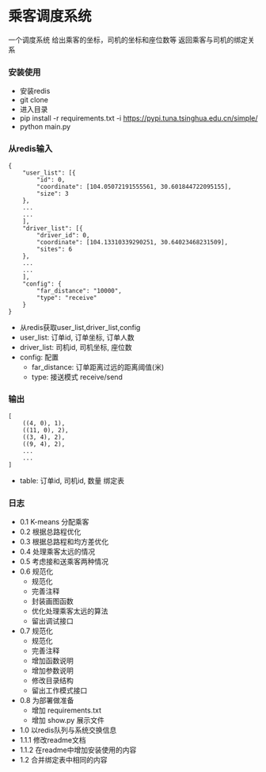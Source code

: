 # 乘客调度系统

一个调度系统
给出乘客的坐标，司机的坐标和座位数等
返回乘客与司机的绑定关系

### 安装使用
- 安装redis
- git clone
- 进入目录
- pip install -r requirements.txt -i https://pypi.tuna.tsinghua.edu.cn/simple/
- python main.py

### 从redis输入
```
{
	"user_list": [{
		"id": 0,
		"coordinate": [104.05072191555561, 30.601844722095155],
		"size": 3
	},
    ...
    ...
    ],
	"driver_list": [{
		"driver_id": 0,
		"coordinate": [104.13310339290251, 30.64023468231509],
		"sites": 6
	},
    ...
    ...
    ],
	"config": {
		"far_distance": "10000",
		"type": "receive"
	}
}
```

- 从redis获取user_list,driver_list,config
- user_list: 订单id, 订单坐标, 订单人数
- driver_list: 司机id, 司机坐标, 座位数
- config: 配置
    - far_distance: 订单距离过远的距离阈值(米)
    - type: 接送模式 receive/send

### 输出
```
[
	((4, 0), 1),
    ((11, 0), 2),
    ((3, 4), 2),
    ((9, 4), 2),
    ...
    ...
]
```

- table: 订单id, 司机id, 数量   绑定表

### 日志

- 0.1 K-means 分配乘客
- 0.2 根据总路程优化
- 0.3 根据总路程和均方差优化
- 0.4 处理乘客太远的情况
- 0.5 考虑接和送乘客两种情况
- 0.6 规范化
    - 规范化
    - 完善注释
    - 封装画图函数
    - 优化处理乘客太远的算法
    - 留出调试接口
- 0.7 规范化
    - 规范化
    - 完善注释
    - 增加函数说明
    - 增加参数说明
    - 修改目录结构
    - 留出工作模式接口
- 0.8 为部署做准备
    - 增加 requirements.txt
    - 增加 show.py 展示文件
- 1.0 以redis队列与系统交换信息
- 1.1.1 修改readme文档
- 1.1.2 在readme中增加安装使用的内容
- 1.2 合并绑定表中相同的内容